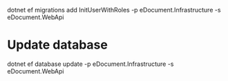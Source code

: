 ﻿dotnet ef migrations add InitUserWithRoles -p eDocument.Infrastructure -s eDocument.WebApi

# Update database
dotnet ef database update -p eDocument.Infrastructure -s eDocument.WebApi